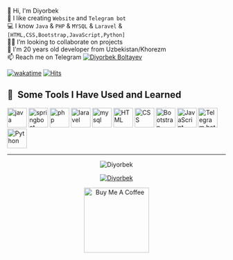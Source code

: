 👋 Hi, I'm Diyorbek \
💫 I like creating `Website` and `Telegram bot`\
💻 I know `Java` & `PHP` & `MYSQL` & `Laravel` & `[HTML,CSS,Bootstrap,JavaScript,Python]`\
👨‍💻 I’m looking to collaborate on projects \
💬 I'm 20 years old developer from Uzbekistan/Khorezm \
📫 Reach me on Telegram [![Diyorbek Boltayev](https://img.shields.io/badge/DiyorbekBoltayev-30302f?style=flat&logo=telegram)](https://t.me/Diyorbek_Boltayev) 




[![wakatime](https://wakatime.com/badge/user/88be9afb-b2e3-4019-85f9-6e7d02e50981.svg)](https://wakatime.com/@88be9afb-b2e3-4019-85f9-6e7d02e50981)
[![Hits](https://hits.sh/github.com/DiyorbekBoltayev.svg?labelColor=4b0bc9)](https://hits.sh/github.com/DiyorbekBoltayev/)


<h2> 🚀 &nbsp;Some Tools I Have Used and Learned</h2>
<p align="left">

 <img title="Java"  src="https://cdn3.iconfinder.com/data/icons/logos-and-brands-adobe/512/181_Java-512.png" alt="java" width="45" height="45"/>
 <img title="Spring boot"  src="https://upload.wikimedia.org/wikipedia/commons/thumb/7/79/Spring_Boot.svg/512px-Spring_Boot.svg.png?20230616230349" alt="springboot" width="45" height="45"/>
<img title="PHP"  src="https://miro.medium.com/max/870/1*A2tcXJbYa4k7133CjvCG4w.jpeg" alt="php" width="45" height="45"/>
 <img title="Laravel"  src="https://asset.brandfetch.io/ide68-31CH/idlxAUbIOo.jpeg" alt="laravel" width="45" height="45"/>
  <img title="MySQL"  src="https://e7.pngegg.com/pngimages/617/252/png-clipart-mysql-workbench-computer-icons-logo-database-server-blue-text.png" alt="mysql" width="45" height="45"/>
  <img title="HTML"  src="https://play-lh.googleusercontent.com/85WnuKkqDY4gf6tndeL4_Ng5vgRk7PTfmpI4vHMIosyq6XQ7ZGDXNtYG2s0b09kJMw" alt="HTML" width="45" height="45"/>
  <img title="CSS"  src="https://play-lh.googleusercontent.com/RTAZb9E639F4JBcuBRTPEk9_92I-kaKgBMw4LFxTGhdCQeqWukXh74rTngbQpBVGxqo" alt="CSS" width="45" height="45"/>
 <img title="Bootstrap"  src="https://avatars.githubusercontent.com/u/2918581?s=280&v=4" alt="Bootstrap" width="45" height="45"/>
  <img title="JavaScript"  src="https://upload.wikimedia.org/wikipedia/commons/thumb/9/99/Unofficial_JavaScript_logo_2.svg/800px-Unofficial_JavaScript_logo_2.svg.png" alt="JavaScript" width="45" height="45"/>
  
   <img title="Telegram Bot"  src="https://raw.githubusercontent.com/php-telegram-bot/assets/master/logo/512px/logo_plain.png" alt="Telegram bot" width="45" height="45"/>
   <img title="Python"  src="https://i.pinimg.com/originals/4d/13/d5/4d13d55d6d0b38b7a4e85fcf97ff6279.jpg" alt="Python" width="45" height="45"/>
</p>
<hr>
<p align="center"> <img src="https://github-readme-stats.vercel.app/api?username=DiyorbekBoltayev&show_icons=true&theme=gotham" alt="Diyorbek" />

<p align="center"> <a href="https://github.com/ryo-ma/github-profile-trophy"><img src="https://github-profile-trophy.vercel.app/?username=DiyorbekBoltayev&theme=onestar&row=1&margin-w=15&margin-h=15&no-bg=true" alt="Diyorbek" /></a> </p>

<p align="center" >
   <a href="https://www.buymeacoffee.com/boltayevdiyorbe" target="_blank"><img src="https://cdn.buymeacoffee.com/buttons/v2/default-blue.png" alt="Buy Me A Coffee" width="150px" ></a>
</p>


